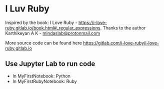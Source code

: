 # I Luv Ruby

Inspired by the book: I Love Ruby - https://i-love-ruby.gitlab.io/book.html#_regular_expressions. Thanks to the author Karthikeyan A K - mindaslab@protonmail.com

More source code can be found here https://gitlab.com/i-love-ruby/i-love-ruby.gitlab.io

## Use Jupyter Lab to run code
- In MyFirstNotebook: Python
- In MyFirstRubyNotebook: Ruby
